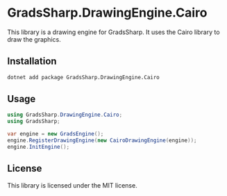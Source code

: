﻿# GradsSharp.DrawingEngine.Cairo

This library is a drawing engine for GradsSharp. It uses the Cairo library to draw the graphics.


## Installation

```bash
dotnet add package GradsSharp.DrawingEngine.Cairo
```

## Usage

```csharp
using GradsSharp.DrawingEngine.Cairo;
using GradsSharp;

var engine = new GradsEngine();
engine.RegisterDrawingEngine(new CairoDrawingEngine(engine));
engine.InitEngine();
```

## License

This library is licensed under the MIT license.

